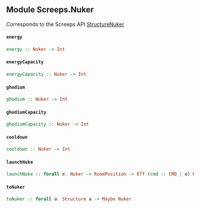 ## Module Screeps.Nuker

Corresponds to the Screeps API [StructureNuker](http://support.screeps.com/hc/en-us/articles/208488255-StructureNuker)

#### `energy`

``` purescript
energy :: Nuker -> Int
```

#### `energyCapacity`

``` purescript
energyCapacity :: Nuker -> Int
```

#### `ghodium`

``` purescript
ghodium :: Nuker -> Int
```

#### `ghodiumCapacity`

``` purescript
ghodiumCapacity :: Nuker -> Int
```

#### `cooldown`

``` purescript
cooldown :: Nuker -> Int
```

#### `launchNuke`

``` purescript
launchNuke :: forall e. Nuker -> RoomPosition -> Eff (cmd :: CMD | e) ReturnCode
```

#### `toNuker`

``` purescript
toNuker :: forall a. Structure a -> Maybe Nuker
```



